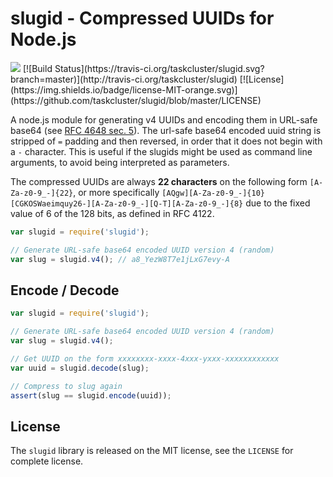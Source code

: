 slugid - Compressed UUIDs for Node.js 
=====================================
<img src="https://tools.taskcluster.net/lib/assets/taskcluster-120.png" />
[![Build Status](https://travis-ci.org/taskcluster/slugid.svg?branch=master)](http://travis-ci.org/taskcluster/slugid)
[![License](https://img.shields.io/badge/license-MIT-orange.svg)](https://github.com/taskcluster/slugid/blob/master/LICENSE)

A node.js module for generating v4 UUIDs and encoding them in URL-safe base64
(see [RFC 4648 sec. 5](http://tools.ietf.org/html/rfc4648#section-5)). The
url-safe base64 encoded uuid string is stripped of `=` padding and then
reversed, in order that it does not begin with a `-` character. This is useful
if the slugids might be used as command line arguments, to avoid being
interpreted as parameters.

The compressed UUIDs are always **22 characters** on the following form
`[A-Za-z0-9_-]{22}`, or more specifically
`[AQgw][A-Za-z0-9_-]{10}[CGKOSWaeimquy26-][A-Za-z0-9_-][Q-T][A-Za-z0-9_-]{8}`
due to the fixed value of 6 of the 128 bits, as defined in RFC 4122.

```js
var slugid = require('slugid');

// Generate URL-safe base64 encoded UUID version 4 (random)
var slug = slugid.v4(); // a8_YezW8T7e1jLxG7evy-A
```

Encode / Decode
---------------
```js
var slugid = require('slugid');

// Generate URL-safe base64 encoded UUID version 4 (random)
var slug = slugid.v4();

// Get UUID on the form xxxxxxxx-xxxx-4xxx-yxxx-xxxxxxxxxxxx
var uuid = slugid.decode(slug);

// Compress to slug again
assert(slug == slugid.encode(uuid));
```

License
-------
The `slugid` library is released on the MIT license, see the `LICENSE` for
complete license.
